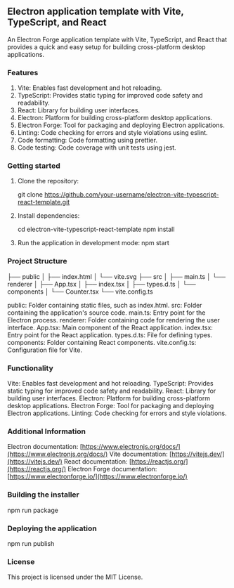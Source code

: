 ## Electron application template with Vite, TypeScript, and React

An Electron Forge application template with Vite, TypeScript, and React that provides a quick and easy setup for building cross-platform desktop applications.

### Features

1. Vite: Enables fast development and hot reloading.
2. TypeScript: Provides static typing for improved code safety and readability.
3. React: Library for building user interfaces.
4. Electron: Platform for building cross-platform desktop applications.
5. Electron Forge: Tool for packaging and deploying Electron applications.
6. Linting: Code checking for errors and style violations using eslint.
7. Code formatting: Code formatting using prettier.
8. Code testing: Code coverage with unit tests using jest.

### Getting started

1. Clone the repository:

   git clone https://github.com/your-username/electron-vite-typescript-react-template.git

2. Install dependencies:

   cd electron-vite-typescript-react-template
   npm install

3. Run the application in development mode:
   npm start

### Project Structure

├── public
│ ├── index.html
│ └── vite.svg
├── src
│ ├── main.ts
│ └── renderer
│ ├── App.tsx
│ ├── index.tsx
│ ├── types.d.ts
│ └── components
│ └── Counter.tsx
└── vite.config.ts

public: Folder containing static files, such as index.html.
src: Folder containing the application's source code.
main.ts: Entry point for the Electron process.
renderer: Folder containing code for rendering the user interface.
App.tsx: Main component of the React application.
index.tsx: Entry point for the React application.
types.d.ts: File for defining types.
components: Folder containing React components.
vite.config.ts: Configuration file for Vite.

### Functionality

Vite: Enables fast development and hot reloading.
TypeScript: Provides static typing for improved code safety and readability.
React: Library for building user interfaces.
Electron: Platform for building cross-platform desktop applications.
Electron Forge: Tool for packaging and deploying Electron applications.
Linting: Code checking for errors and style violations.

### Additional Information

Electron documentation: [https://www.electronjs.org/docs/](https://www.electronjs.org/docs/)
Vite documentation: [https://vitejs.dev/](https://vitejs.dev/)
React documentation: [https://reactjs.org/](https://reactjs.org/)
Electron Forge documentation: [https://www.electronforge.io/](https://www.electronforge.io/)

### Building the installer

npm run package

### Deploying the application

npm run publish

### License

This project is licensed under the MIT License.
